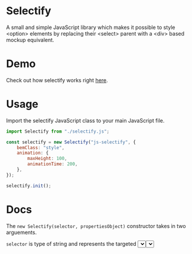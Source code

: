 # Selectify
A small and simple JavaScript library which makes it possible to style &lt;option> elements by replacing their &lt;select> parent with a &lt;div> based mockup equivalent.

# Demo
Check out how selectify works right [here](https://vanjazeli.github.io/selectify/).

# Usage
Import the selectify JavaScript class to your main JavaScript file.
```javascript
import Selectify from "./selectify.js";

const selectify = new Selectify("js-selectify", {
    bemClass: "style",
    animation: {
        maxHeight: 100,
        animationTime: 200,
    },
});

selectify.init();
```

# Docs
The ```new Selectify(selector, propertiesObject)``` constructor takes in two arguements.

```selector``` is type of string and represents the targeted <select> element's class name. ```propertiesObject``` is type of object and represents the which we can use to modify the targeted <select> element to our needs by parsing multiple properties inside of it.


